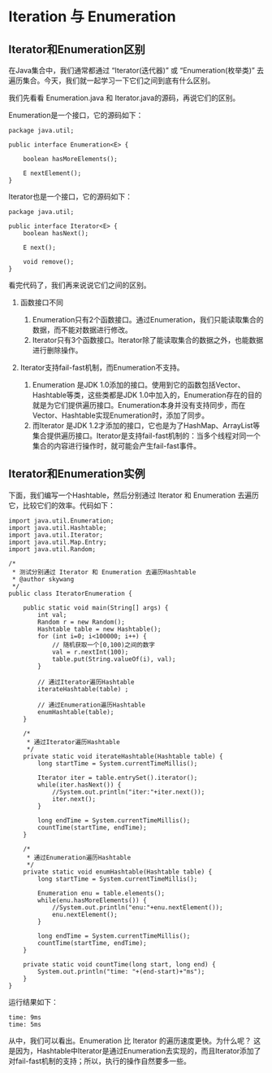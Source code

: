 # Iteration 与 Enumeration

## Iterator和Enumeration区别

在Java集合中，我们通常都通过 “Iterator(迭代器)” 或 “Enumeration(枚举类)” 去遍历集合。今天，我们就一起学习一下它们之间到底有什么区别。

我们先看看 Enumeration.java 和 Iterator.java的源码，再说它们的区别。

Enumeration是一个接口，它的源码如下：

```
package java.util;

public interface Enumeration<E> {

    boolean hasMoreElements();

    E nextElement();
}
```

Iterator也是一个接口，它的源码如下：

```
package java.util;

public interface Iterator<E> {
    boolean hasNext();

    E next();

    void remove();
}
```
看完代码了，我们再来说说它们之间的区别。

1. 函数接口不同
    1. Enumeration只有2个函数接口。通过Enumeration，我们只能读取集合的数据，而不能对数据进行修改。
    2. Iterator只有3个函数接口。Iterator除了能读取集合的数据之外，也能数据进行删除操作。

2. Iterator支持fail-fast机制，而Enumeration不支持。
    1. Enumeration 是JDK 1.0添加的接口。使用到它的函数包括Vector、Hashtable等类，这些类都是JDK 1.0中加入的，Enumeration存在的目的就是为它们提供遍历接口。Enumeration本身并没有支持同步，而在Vector、Hashtable实现Enumeration时，添加了同步。
    2. 而Iterator 是JDK 1.2才添加的接口，它也是为了HashMap、ArrayList等集合提供遍历接口。Iterator是支持fail-fast机制的：当多个线程对同一个集合的内容进行操作时，就可能会产生fail-fast事件。

 

## Iterator和Enumeration实例

下面，我们编写一个Hashtable，然后分别通过 Iterator 和 Enumeration 去遍历它，比较它们的效率。代码如下：

```
import java.util.Enumeration;
import java.util.Hashtable;
import java.util.Iterator;
import java.util.Map.Entry;
import java.util.Random;

/*
 * 测试分别通过 Iterator 和 Enumeration 去遍历Hashtable
 * @author skywang
 */
public class IteratorEnumeration {

    public static void main(String[] args) {
        int val;
        Random r = new Random();
        Hashtable table = new Hashtable();
        for (int i=0; i<100000; i++) {
            // 随机获取一个[0,100)之间的数字
            val = r.nextInt(100);
            table.put(String.valueOf(i), val);
        }

        // 通过Iterator遍历Hashtable
        iterateHashtable(table) ;

        // 通过Enumeration遍历Hashtable
        enumHashtable(table);
    }
    
    /*
     * 通过Iterator遍历Hashtable
     */
    private static void iterateHashtable(Hashtable table) {
        long startTime = System.currentTimeMillis();

        Iterator iter = table.entrySet().iterator();
        while(iter.hasNext()) {
            //System.out.println("iter:"+iter.next());
            iter.next();
        }

        long endTime = System.currentTimeMillis();
        countTime(startTime, endTime);
    }
    
    /*
     * 通过Enumeration遍历Hashtable
     */
    private static void enumHashtable(Hashtable table) {
        long startTime = System.currentTimeMillis();

        Enumeration enu = table.elements();
        while(enu.hasMoreElements()) {
            //System.out.println("enu:"+enu.nextElement());
            enu.nextElement();
        }

        long endTime = System.currentTimeMillis();
        countTime(startTime, endTime);
    }

    private static void countTime(long start, long end) {
        System.out.println("time: "+(end-start)+"ms");
    }
}
```
运行结果如下：

```
time: 9ms
time: 5ms
```
从中，我们可以看出。Enumeration 比 Iterator 的遍历速度更快。为什么呢？
这是因为，Hashtable中Iterator是通过Enumeration去实现的，而且Iterator添加了对fail-fast机制的支持；所以，执行的操作自然要多一些。



